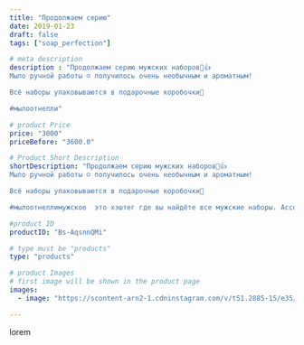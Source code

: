 ```yaml
---
title: "Продолжаем серию"
date: 2019-01-23
draft: false
tags: ["soap_perfection"]

# meta description
description : "Продолжаем серию мужских наборов💪👍
Мыло ручной работы ☺️ получилось очень необычным и ароматным!

Всё наборы упаковываются в подарочные коробочки🍋

#мылоотнелли"

# product Price
price: "3000"
priceBefore: "3600.0"

# Product Short Description
shortDescription: "Продолжаем серию мужских наборов💪👍
Мыло ручной работы ☺️ получилось очень необычным и ароматным!

Всё наборы упаковываются в подарочные коробочки🍋

#мылоотнеллимужское  это хэштег где вы найдёте все мужские наборы. Ассортимент постоянно пополняется!"

#product ID
productID: "Bs-AqsnnQMi"

# type must be "products"
type: "products"

# product Images
# first image will be shown in the product page
images:
  - image: "https://scontent-arn2-1.cdninstagram.com/v/t51.2885-15/e35/49729456_382365859239537_2248981207902526114_n.jpg?se=7&tp=1&_nc_ht=scontent-arn2-1.cdninstagram.com&_nc_cat=109&_nc_ohc=wSkNcT15EBMAX8M_3ci&ccb=7-4&oh=4b211d96e9d3b9a76bd996e01285e377&oe=6083C859&ig_cache_key=MTk2MzAwOTQyMTcwNzM3OTQ5MA%3D%3D.2-ccb7-4"

---
```

lorem
